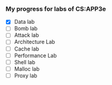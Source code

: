 ### My progress for labs of CS:APP3e

- [x] Data lab
- [ ] Bomb lab
- [ ] Attack lab
- [ ] Architecture Lab   
- [ ] Cache lab
- [ ] Performance Lab
- [ ] Shell lab
- [ ] Malloc lab
- [ ] Proxy lab